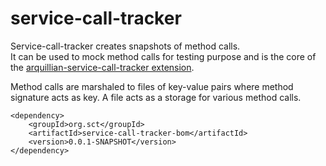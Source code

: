 # service-call-tracker

Service-call-tracker creates snapshots of method calls.  
It can be used to mock method calls for testing purpose and is the core of the [arquillian-service-call-tracker extension]().

Method calls are marshaled to files of key-value pairs where method signature acts as key.
A file acts as a storage for various method calls.

~~~~~~
<dependency>
    <groupId>org.sct</groupId>
    <artifactId>service-call-tracker-bom</artifactId>
    <version>0.0.1-SNAPSHOT</version>
</dependency>
~~~~~~
